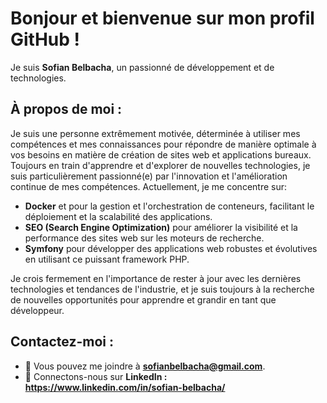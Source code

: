 # Bonjour et bienvenue sur mon profil GitHub ! 

Je suis **Sofian Belbacha**, un passionné de développement et de technologies. 

## À propos de moi :

Je suis une personne extrêmement motivée, déterminée à utiliser mes compétences et mes connaissances pour répondre de manière optimale à vos besoins en matière de création de sites web et applications bureaux.
Toujours en train d'apprendre et d'explorer de nouvelles technologies, je suis particulièrement passionné(e) par l'innovation et l'amélioration continue de mes compétences. Actuellement, je me concentre sur:
- **Docker** et pour la gestion et l'orchestration de conteneurs, facilitant le déploiement et la scalabilité des applications.
- **SEO (Search Engine Optimization)** pour améliorer la visibilité et la performance des sites web sur les moteurs de recherche.
- **Symfony** pour développer des applications web robustes et évolutives en utilisant ce puissant framework PHP.

Je crois fermement en l'importance de rester à jour avec les dernières technologies et tendances de l'industrie, et je suis toujours à la recherche de nouvelles opportunités pour apprendre et grandir en tant que développeur.

## Contactez-moi :
- 📧 Vous pouvez me joindre à **sofianbelbacha@gmail.com**.
- 💼 Connectons-nous sur **LinkedIn : https://www.linkedin.com/in/sofian-belbacha/**


